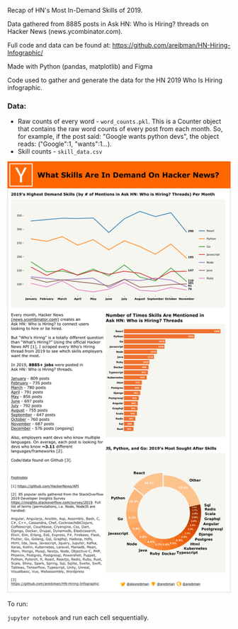 Recap of HN's Most In-Demand Skills of 2019.

Data gathered from 8885 posts in Ask HN: Who is Hiring? threads on Hacker News (news.ycombinator.com).

Full code and data can be found at: https://github.com/areibman/HN-Hiring-Infographic/

Made with Python (pandas, matplotlib) and Figma

Code used to gather and generate the data for the HN 2019 Who Is Hiring infographic.

### Data:
* Raw counts of every word - `word_counts.pkl`. This is a Counter object that contains the raw word counts of every post from each month. So, for example, if the post said: "Google wants python devs", the object reads: ("Google":1, "wants":1...).
* Skill counts - `skill_data.csv`

![Who's Hiring](infographic.png)

To run: 

`jupyter notebook` and run each cell sequentially.

